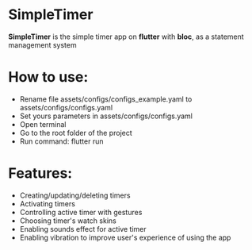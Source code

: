 # SimpleTimer
**SimpleTimer** is the simple timer app on **flutter** with **bloc**, as a statement management system


# How to use:

* Rename file assets/configs/configs_example.yaml to assets/configs/configs.yaml
* Set yours parameters in assets/configs/configs.yaml
* Open terminal
* Go to the root folder of the project
* Run command: flutter run

# Features:
* Creating/updating/deleting timers
* Activating timers
* Controlling active timer with gestures
* Choosing timer's watch skins
* Enabling sounds effect for active timer
* Enabling vibration to improve user's experience of using the app